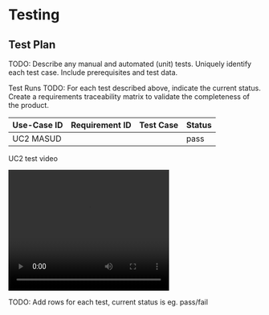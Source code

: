 # Testing

## Test Plan
TODO: Describe any manual and automated (unit) tests. Uniquely identify each test case. Include prerequisites and test data.

Test Runs
TODO: For each test described above, indicate the current status. 
Create a requirements traceability matrix to validate the completeness of the product.

| Use-Case ID | Requirement ID | Test Case | Status |
| ----------- | -------------- | --------- | ------ |
|UC2 MASUD    |                |           |  pass  |

UC2 test video

<video width="320" height="240" controls>
  <source src="libraryfinderUC2.mp4" type="video/mp4">
 
</video>

TODO: Add rows for each test, current status is eg. pass/fail
